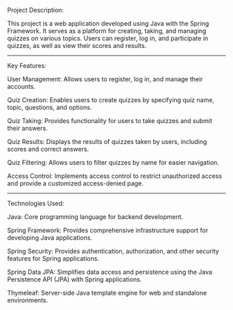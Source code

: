 
Project Description:

This project is a web application developed using Java with the Spring Framework. It serves as a platform for creating, taking, and managing quizzes on various topics. Users can register, log in, and participate in quizzes, as well as view their scores and results.

----------------------------------------------------------------------

Key Features:

User Management: Allows users to register, log in, and manage their accounts.

Quiz Creation: Enables users to create quizzes by specifying quiz name, topic, questions, and options.

Quiz Taking: Provides functionality for users to take quizzes and submit their answers.

Quiz Results: Displays the results of quizzes taken by users, including scores and correct answers.

Quiz Filtering: Allows users to filter quizzes by name for easier navigation.

Access Control: Implements access control to restrict unauthorized access and provide a customized access-denied page.

----------------------------------------------------------------------

Technologies Used:

Java: Core programming language for backend development.

Spring Framework: Provides comprehensive infrastructure support for developing Java applications.

Spring Security: Provides authentication, authorization, and other security features for Spring applications.

Spring Data JPA: Simplifies data access and persistence using the Java Persistence API (JPA) with Spring applications.

Thymeleaf: Server-side Java template engine for web and standalone environments.
